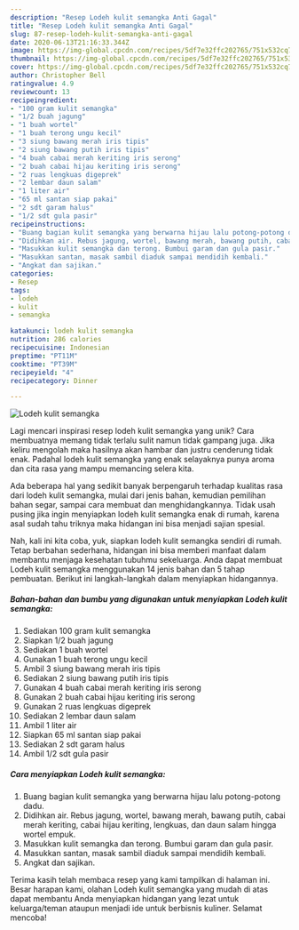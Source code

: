 ```yaml
---
description: "Resep Lodeh kulit semangka Anti Gagal"
title: "Resep Lodeh kulit semangka Anti Gagal"
slug: 87-resep-lodeh-kulit-semangka-anti-gagal
date: 2020-06-13T21:16:33.344Z
image: https://img-global.cpcdn.com/recipes/5df7e32ffc202765/751x532cq70/lodeh-kulit-semangka-foto-resep-utama.jpg
thumbnail: https://img-global.cpcdn.com/recipes/5df7e32ffc202765/751x532cq70/lodeh-kulit-semangka-foto-resep-utama.jpg
cover: https://img-global.cpcdn.com/recipes/5df7e32ffc202765/751x532cq70/lodeh-kulit-semangka-foto-resep-utama.jpg
author: Christopher Bell
ratingvalue: 4.9
reviewcount: 13
recipeingredient:
- "100 gram kulit semangka"
- "1/2 buah jagung"
- "1 buah wortel"
- "1 buah terong ungu kecil"
- "3 siung bawang merah iris tipis"
- "2 siung bawang putih iris tipis"
- "4 buah cabai merah keriting iris serong"
- "2 buah cabai hijau keriting iris serong"
- "2 ruas lengkuas digeprek"
- "2 lembar daun salam"
- "1 liter air"
- "65 ml santan siap pakai"
- "2 sdt garam halus"
- "1/2 sdt gula pasir"
recipeinstructions:
- "Buang bagian kulit semangka yang berwarna hijau lalu potong-potong dadu."
- "Didihkan air. Rebus jagung, wortel, bawang merah, bawang putih, cabai merah keriting, cabai hijau keriting, lengkuas, dan daun salam hingga wortel empuk."
- "Masukkan kulit semangka dan terong. Bumbui garam dan gula pasir."
- "Masukkan santan, masak sambil diaduk sampai mendidih kembali."
- "Angkat dan sajikan."
categories:
- Resep
tags:
- lodeh
- kulit
- semangka

katakunci: lodeh kulit semangka 
nutrition: 286 calories
recipecuisine: Indonesian
preptime: "PT11M"
cooktime: "PT39M"
recipeyield: "4"
recipecategory: Dinner

---
```



![Lodeh kulit semangka](https://img-global.cpcdn.com/recipes/5df7e32ffc202765/751x532cq70/lodeh-kulit-semangka-foto-resep-utama.jpg)

Lagi mencari inspirasi resep lodeh kulit semangka yang unik? Cara membuatnya memang tidak terlalu sulit namun tidak gampang juga. Jika keliru mengolah maka hasilnya akan hambar dan justru cenderung tidak enak. Padahal lodeh kulit semangka yang enak selayaknya punya aroma dan cita rasa yang mampu memancing selera kita.

Ada beberapa hal yang sedikit banyak berpengaruh terhadap kualitas rasa dari lodeh kulit semangka, mulai dari jenis bahan, kemudian pemilihan bahan segar, sampai cara membuat dan menghidangkannya. Tidak usah pusing jika ingin menyiapkan lodeh kulit semangka enak di rumah, karena asal sudah tahu triknya maka hidangan ini bisa menjadi sajian spesial.




Nah, kali ini kita coba, yuk, siapkan lodeh kulit semangka sendiri di rumah. Tetap berbahan sederhana, hidangan ini bisa memberi manfaat dalam membantu menjaga kesehatan tubuhmu sekeluarga. Anda dapat membuat Lodeh kulit semangka menggunakan 14 jenis bahan dan 5 tahap pembuatan. Berikut ini langkah-langkah dalam menyiapkan hidangannya.

<!--inarticleads1-->

##### Bahan-bahan dan bumbu yang digunakan untuk menyiapkan Lodeh kulit semangka:

1. Sediakan 100 gram kulit semangka
1. Siapkan 1/2 buah jagung
1. Sediakan 1 buah wortel
1. Gunakan 1 buah terong ungu kecil
1. Ambil 3 siung bawang merah iris tipis
1. Sediakan 2 siung bawang putih iris tipis
1. Gunakan 4 buah cabai merah keriting iris serong
1. Gunakan 2 buah cabai hijau keriting iris serong
1. Gunakan 2 ruas lengkuas digeprek
1. Sediakan 2 lembar daun salam
1. Ambil 1 liter air
1. Siapkan 65 ml santan siap pakai
1. Sediakan 2 sdt garam halus
1. Ambil 1/2 sdt gula pasir




<!--inarticleads2-->

##### Cara menyiapkan Lodeh kulit semangka:

1. Buang bagian kulit semangka yang berwarna hijau lalu potong-potong dadu.
1. Didihkan air. Rebus jagung, wortel, bawang merah, bawang putih, cabai merah keriting, cabai hijau keriting, lengkuas, dan daun salam hingga wortel empuk.
1. Masukkan kulit semangka dan terong. Bumbui garam dan gula pasir.
1. Masukkan santan, masak sambil diaduk sampai mendidih kembali.
1. Angkat dan sajikan.




Terima kasih telah membaca resep yang kami tampilkan di halaman ini. Besar harapan kami, olahan Lodeh kulit semangka yang mudah di atas dapat membantu Anda menyiapkan hidangan yang lezat untuk keluarga/teman ataupun menjadi ide untuk berbisnis kuliner. Selamat mencoba!
